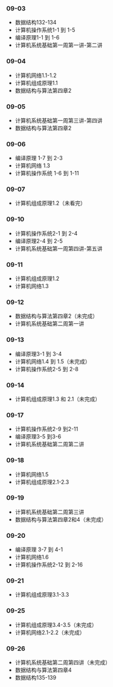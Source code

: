### 09-03
* 数据结构132-134
* 计算机操作系统1-1 到 1-5
* 编译原理1-1 到 1-6
* 计算机系统基础第一周第一讲-第二讲
### 09-04
* 计算机网络1.1-1.2
* 计算机组成原理1.1
* 数据结构与算法第四章2
### 09-05
* 计算机系统基础第一周第三讲-第四讲
* 数据结构与算法第四章2
### 09-06
* 编译原理 1-7 到 2-3
* 计算机网络 1.3
* 计算机操作系统 1-6 到 1-11
### 09-07
* 计算机组成原理1.2（未看完）
### 09-10
* 计算机操作系统2-1 到 2-4
* 编译原理2-4 到 2-5
* 计算机系统基础第一周第四讲-第五讲
### 09-11
* 计算机组成原理1.2
* 计算机网络1.3
### 09-12
* 数据结构与算法第四章2（未完成）
* 计算机系统基础第二周第一讲
### 09-13
* 编译原理3-1 到 3-4
* 计算机网络1.4 到 1.5（未完成）
* 计算机操作系统2-5 到 2-8
### 09-14
* 计算机组成原理1.3 和 2.1（未完成）
### 09-17
* 计算机操作系统2-9 到2-11
* 编译原理3-5 到3-6
* 计算机系统基础第二周第二讲
### 09-18
* 计算机网络1.5
* 计算机组成原理2.1-2.3
### 09-19
* 计算机系统基础第二周第三讲
* 数据结构与算法第四章2和4（未完成）
### 09-20
* 编译原理 3-7 到 4-1
* 计算机网络1.6
* 计算机操作系统2-12 到 2-16
### 09-21
* 计算机组成原理3.1-3.3
### 09-25
* 计算机组成原理3.4-3.5（未完成）
* 计算机网络2.1-2.2（未完成）
### 09-26
* 计算机系统基础第二周第四讲（未完成）
* 数据结构与算法第四章4
* 数据结构135-139

